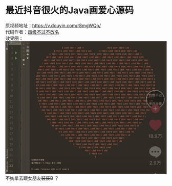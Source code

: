 # 最近抖音很火的Java画爱心源码
原视频地址：https://v.douyin.com/r8mgWQp/  
代码作者：[四级不过不改名](https://v.douyin.com/r8u2Jut/ "四级不过不改名")  
效果图：![img](https://github.com/huami1314/JavaLove2022/blob/main/211723BB-C77B-4508-83C6-84060DE7290B.jpeg) 
不妨拿去跟女朋友~~装装B~~ ？
